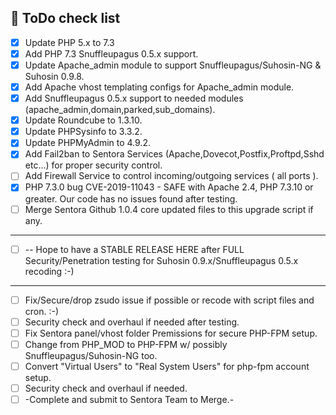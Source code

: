 ## 📑 ToDo check list
- [x]  Update PHP 5.x to 7.3
- [x]  Add PHP 7.3 Snuffleupagus 0.5.x support.
- [x]  Update Apache_admin module to support Snuffleupagus/Suhosin-NG & Suhosin 0.9.8.
- [x]  Add Apache vhost templating configs for Apache_admin module.
- [x]  Add Snuffleupagus 0.5.x support to needed modules (apache_admin,domain,parked,sub_domains).
- [x]  Update Roundcube to 1.3.10.
- [x]  Update PHPSysinfo to 3.3.2.
- [x]  Update PHPMyAdmin to 4.9.2.
- [x]  Add Fail2ban to Sentora Services (Apache,Dovecot,Postfix,Proftpd,Sshd etc...) for proper security control.
- [ ]  Add Firewall Service to control incoming/outgoing services ( all ports ).
- [x]  PHP 7.3.0 bug CVE-2019-11043 - SAFE with Apache 2.4, PHP 7.3.10 or greater. Our code has no issues found after testing.
- [ ]  Merge Sentora Github 1.0.4 core updated files to this upgrade script if any.
----------------------------------------------------------------------------------------
- [ ]  -- Hope to have a STABLE RELEASE HERE after FULL Security/Penetration testing for Suhosin 0.9.x/Snuffleupagus 0.5.x recoding :-) 
----------------------------------------------------------------------------------------
- [ ]  Fix/Secure/drop zsudo issue if possible or recode with script files and cron. :-)
- [ ]  Security check and overhaul if needed after testing.
- [ ]  Fix Sentora panel/vhost folder Premissions for secure PHP-FPM setup.
- [ ]  Change from PHP_MOD to PHP-FPM w/ possibly Snuffleupagus/Suhosin-NG too.
- [ ]  Convert "Virtual Users" to "Real System Users" for php-fpm account setup.
- [ ]  Security check and overhaul if needed.
- [ ]  -Complete and submit to Sentora Team to Merge.-
